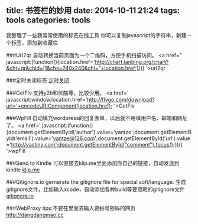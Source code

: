 title: 书签栏的妙用
date: 2014-10-11 21:24
tags: tools
categories: tools
---

我整理了一些我常常使用的标签在线工具
你可以复制javascript的字符串，新建一个标签，添加到收藏栏

###Url2qr
自动转换当前页面为一个二维码，方便手机扫描访问。
<a href="
javascript:(function(){location.href='http://chart.lanbing.org/chart?&cht=qr&chld=|1&chs=240x240&chl="+location.href;})()
'>url2qr</a>

###定时关闭标签
<a href="
javascript:var str='';var f='location.href=location.search'; setTimeout(f, 1000*prompt('当前标签关闭时间(s)'));
">定时关闭</a>

###GetFlv
支持y2b和优酷等，比较少用。
<a href='
javascript:window.location.href='http://flvgo.com/download?url='+encodeURIComponent(location.href);
'>GetFlv</a>

###WpFill
自动填充wordpress的回复表单，以后就不用填用户名、邮箱和网址了。
<a href='
javascript:(function(){document.getElementById('author').value='yantze';document.getElementById('email').value='yantze@126.com';document.getElementById('url').value='http://vastiny.com';document.getElementById("comment").focus();})()
'>wpFill</a>

###Send to Kindle
可以直接去klip.me里面添加你自己的链接，自动发送到kindle
[klip.me](http://www.klip.me/sendtokindle/)

###Gitignore.io
gernerate the gitignore file for special soft/language.
生成gitignore文件，比如输入xcode，自动添加各种build等要忽略的gitignore文件
[gitignore.io](https://www.gitignore.io)

###WebProxy
tips:不要在里面去输入要帐号密码的网页
http://dangdangmao.cc
